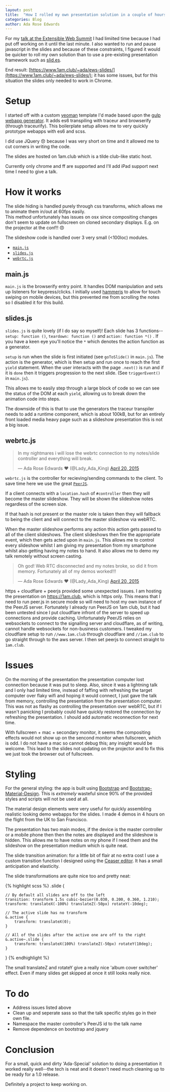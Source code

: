 ```yaml
---
layout: post
title:  "How I rolled my own presentation solution in a couple of hours with es6"
categories: Blog
author: Ada Rose Edwards
---
```


For my [talk at the Extensible Web Summit](/blog/2015/04/26/slides/) I had limiited time because I had put off working on it until the last minute. I also wanted to run and pause javascript in the slides and because of these constraints, I figured it would be quicker to roll my own solution than to use a pre-existing presentation framework such as [slid.es](http://slid.es).

End result: [https://www.1am.club/~ada/ews-slides/](https://www.1am.club/~ada/ews-slides/); it has some issues, but for this situation the slides only needed to work in Chrome.

# Setup

I started off with a custom [yeoman](http://yeoman.io/) template I'd made based upon the [gulp webapp generator](https://github.com/yeoman/generator-gulp-webapp). It adds es6 transpiling with traceur and browserify (through traceurify). This boilerplate setup allows me to very quickly prototype webapps with es6 and scss.

I did use JQuery 😞 because I was very short on time and it allowed me to cut corners in writing the code.

The slides are hosted on 1am.club which is a tilde club-like static host.

Currently only chrome and ff are supported and I'll add iPad support next time I need to give a talk.

# How it works

The slide hiding is handled purely through css transforms, which allows me to animate them in/out at 60fps easily.  
This method unfortunately has issues on osx since compositing changes don't seem to update on fullscreen on cloned secondary displays. E.g. on the projector at the conf!! 😞

The slideshow code is handled over 3 very small (<100loc) modules.

 * [`main.js`](https://github.com/AdaRoseEdwards/ews-slides/blob/master/app/scripts/main.js)
 * [`slides.js`](https://github.com/AdaRoseEdwards/ews-slides/blob/master/app/scripts/lib/slides.js)
 * [`webrtc.js`](https://github.com/AdaRoseEdwards/ews-slides/blob/master/app/scripts/lib/webrtc.js)

## main.js

`main.js` is the browserify entry point. It handles DOM manipulation and sets up listeners for keypress/clicks. I initially used [hammerjs](http://hammerjs.github.io/) to allow for touch swiping on mobile devices, but this prevented me from scrolling the notes so I disabled it for this build.

## slides.js

`slides.js` is quite lovely (if I do say so myself)! Each slide has 3 functions-- `setup: function ()`, `teardown: function ()` and `action: function *()` . If you have a keen eye you'll notice the `*` which denotes the action function as a generator.

`setup` is run when the slide is first initiated (see `goToSlide()` in `main.js`). The action is the generator, which is then setup and run once to reach the first `yield` statement. When the user interacts with the page `.next()` is run and if it is `done` then it triggers progression to the next slide. (See `triggerEvent()` in `main.js`).

This allows me to easily step through a large block of code so we can see the status of the DOM at each `yield`, allowing us to break down the animation code into steps.

The downside of this is that to use the generators the traceur transpiler needs to add a runtime component, which is about 100kB, but for an entirely front loaded media heavy page such as a slideshow presentation this is not a big issue.

## webrtc.js

<blockquote class="twitter-tweet" lang="en"><p>In my nightmares i will lose the webrtc connection to my notes/slide controller and everything will break.</p>&mdash; Ada Rose Edwards ♥ (@Lady_Ada_King) <a href="https://twitter.com/Lady_Ada_King/status/590190029277802497">April 20, 2015</a></blockquote>
<script async src="//platform.twitter.com/widgets.js" charset="utf-8"></script>

`webrtc.js` is the controller for recieving/sending commands to the client. To save time here we use the great [`PeerJS`](http://peerjs.com/).

If a client connects with a `location.hash` of `#controller` then they will become the master slideshow. They will be shown the slideshow notes regardless of the screen size.

If that hash is not present or the master role is taken then they will fallback to being the client and will connect to the master slideshow via webRTC.

When the master slideshow performs any action this action gets passed to all of the client slideshows. The client slideshows then fire the appropriate event, which then gets acted upon in `main.js`. This allows me to control every slideshow whilst I am giving my presentation from my smartphone whilst also getting having my notes to hand. It also allows me to demo my talk remotely without screen casting.

<blockquote class="twitter-tweet" lang="en"><p>Oh god! Web RTC disconnected and my notes broke, so did it from memory. Fortunately all of my demos worked!!!</p>&mdash; Ada Rose Edwards ♥ (@Lady_Ada_King) <a href="https://twitter.com/Lady_Ada_King/status/590199639128702977">April 20, 2015</a></blockquote>
<script async src="//platform.twitter.com/widgets.js" charset="utf-8"></script>

https + cloudflare + peerjs provided some unexpected issues. I am hosting the presentation on https://1am.club, which is https only. This means that I need to run peer.js in secure mode so will need to host my own instance of the PeerJS server. Fortunately I already run PeerJS on 1am club, but it had been untested since I put cloudflare infront of the server to speed up connections and provide caching. Unfortunately PeerJS relies on websockets to connect to the signalling server and cloudflare, as of writing, cannot handle websockets for non-business customers. I tweaked my cloudflare setup to run `//www.1am.club` through cloudflare and `//1am.club` to go straight through to the aws server. I then set peerjs to connect straight to `1am.club`.

# Issues

On the morning of the presentation the presentation computer lost connection because it was put to sleep.  Also, since it was a lightning talk and I only had limited time, instead of faffing with refreshing the target computer over flaky wifi and hoping it would connect, I just gave the talk from memory, controlling the presentation from the presentation computer. This was not as flashy as controlling the presentation over webRTC, but if I wasn't panicking I probably could have quickly restored the connection by refreshing the presentation. I should add automatic reconnection for next time.

With fullscreen + mac + secondary monitor, it seems the compositing effects would not show up on the sencond monitor when fullscreen, which is odd. I do not have a mac so cannot debug this; any insight would be welcome. This lead to the slides not updating on the projector and to fix this we just took the browser out of fullscreen.

# Styling

For the general styling: the app is built using [Bootstrap](http://getbootstrap.com/) and [Bootstrap-Material-Design](https://fezvrasta.github.io/bootstrap-material-design/). This is *extremely* wasteful since 90% of the provided styles and scripts will not be used at all.

The material design elements were very useful for quickly assembling realistic looking demo webapps for the slides. I made 4 demos in 4 hours on the flight from the UK to San Francisco.

The presentation has two main modes, if the device is the master controller or a mobile phone then then the notes are displayed and the slideshow is hidden. This allows me to have notes on my phone if I need them and the slideshow on the presentation medium which is quite neat.

The slide transition animation: for a little bit of flair at no extra cost I use a custom transition function I designed using the [Ceaser editor](http://matthewlein.com/ceaser/). It has a small anticipation and elasticity.

The slide transformations are quite nice too and pretty neat:

{% highlight scss %}
.slide {

	// By default all slides are off to the left
	transition: transform 1.5s cubic-bezier(0.030, 0.200, 0.360, 1.210);
	transform: translateX(-100%) translateZ(-50px) rotateY(-10deg);

	// The active slide has no transform
	&.active {
		transform: translateX(0);
	}

	// All of the slides after the active one are off to the right
	&.active~.slide {
		transform: translateX(100%) translateZ(-50px) rotateY(10deg);
	}
}
{% endhighlight %}

The small translateZ and rotateY give a really nice 'album cover switcher' effect. Even if many slides get skipped at once it still looks really nice.

# To do

* Address issues listed above
* Clean up and seperate sass so that the talk specific styles go in their own file.
* Namespace the master controller's PeerJS id to the talk name
* Remove dependence on bootstrap and jquery

# Conclusion

For a small, quick and dirty 'Ada-Special' solution to doing a presentation it worked really well--the tech is neat and it doesn't need much cleaning up to be ready for a 1.0 release.

Definitely a project to keep working on.

